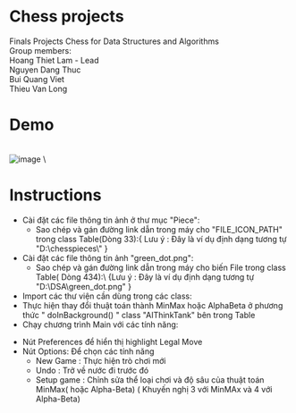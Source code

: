 # **Chess projects**
Finals Projects Chess for Data Structures and Algorithms\
Group members:\
Hoang Thiet Lam - Lead\
Nguyen Dang Thuc\
Bui Quang Viet\
Thieu Van Long

# **Demo**
\
![image](https://github.com/hiimhoanglam/FinalsDSA/assets/110579854/beb9eb20-5c41-4cd7-b1bf-ce98221e7175)
\
# **Instructions**
- Cài đặt các file thông tin ảnh ở thư mục "Piece":
  + Sao chép và gán đường link dẫn trong máy cho "FILE_ICON_PATH" trong class Table(Dòng 33):{ Lưu ý : Đây là ví dụ định dạng tương tự "D:\\chesspieces\\" }
- Cài đặt các file thông tin ảnh "green_dot.png":
  + Sao chép và gán đường link dẫn trong máy cho biến File trong class Table( Dòng 434):\ {Lưu ý : Đây là ví dụ định dạng tương tự "D:\\DSA\\green_dot.png" }
- Import các thư viện cần dùng trong các class:
- Thực hiện thay đổi thuật toán thành MinMax hoặc AlphaBeta ở phương thức " doInBackground() " class "AIThinkTank" bên trong Table
- Chạy chương trình Main với các tính năng:
+ Nút Preferences để hiển thị highlight Legal Move
+ Nút Options: Để chọn các tính năng
  + New Game : Thực hiện trò chơi mới
  + Undo : Trở về nước đi trước đó
  + Setup game : Chỉnh sửa thể loại chơi và độ sâu của thuật toán MinMax( hoặc Alpha-Beta) ( Khuyến nghị 3 với MinMAx và 4 với Alpha-Beta)
